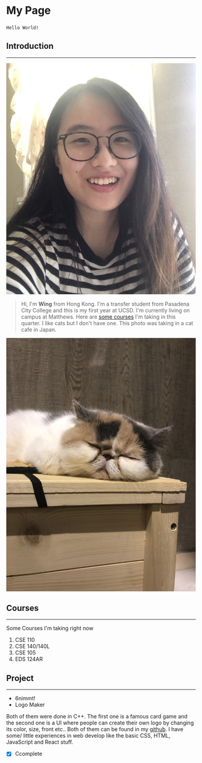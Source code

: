 # My Page

`Hello World!`
## **Introduction**
---
![image](./Images/me.jpg)
> Hi, I'm **Wing** from Hong Kong. I'm a transfer student from Pasadena City College and this is my first year at UCSD. I'm currently living on campus at Matthews. Here are [some courses](##Courses) I'm taking in this quarter. I like cats but I don't have one. This photo was taking in a cat cafe in Japan. 

![image](./Images/cat.jpg)

## **Courses**
---
Some Courses I'm taking right now
1. CSE 110
2. CSE 140/140L
3. CSE 105
4. EDS 124AR

## **Project**
---
- 6nimmt!
- Logo Maker 

Both of them were done in C++. The first one is a famous card game and the second one is a UI where people can create their own logo by changing its color, size, front etc.. Both of them can be found in my [github](https://github.com/wingchan852). I have some/ little experiences in web develop like the basic CSS, HTML, JavaScript and React stuff. 


 - [x] Ccomplete 
